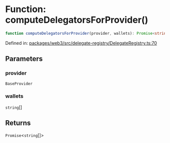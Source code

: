 # Function: computeDelegatorsForProvider()

```ts
function computeDelegatorsForProvider(provider, wallets): Promise<string[]>;
```

Defined in: [packages/web3/src/delegate-registry/DelegateRegistry.ts:70](https://github.com/towns-protocol/towns/blob/0db1fd0ac7258e8db8cedfb6183e8eade8284fa1/packages/web3/src/delegate-registry/DelegateRegistry.ts#L70)

## Parameters

### provider

`BaseProvider`

### wallets

`string`[]

## Returns

`Promise`\<`string`[]\>
